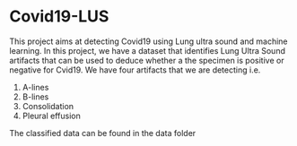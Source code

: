 # Covid19-LUS
This project aims at detecting Covid19 using Lung ultra sound and machine learning.
In this project, we have a dataset that identifies Lung Ultra Sound artifacts that can be used to deduce whether a the specimen is positive or negative for Cvid19.
We have four artifacts that we are detecting i.e. 
1. A-lines
2. B-lines
3. Consolidation
4. Pleural effusion

The classified data can be found in the data folder
